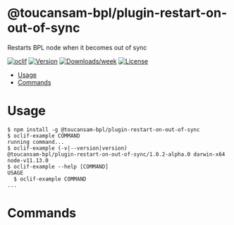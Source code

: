 @toucansam-bpl/plugin-restart-on-out-of-sync
============================================

Restarts BPL node when it becomes out of sync

[![oclif](https://img.shields.io/badge/cli-oclif-brightgreen.svg)](https://oclif.io)
[![Version](https://img.shields.io/npm/v/@toucansam-bpl/plugin-restart-on-out-of-sync.svg)](https://npmjs.org/package/@toucansam-bpl/plugin-restart-on-out-of-sync)
[![Downloads/week](https://img.shields.io/npm/dw/@toucansam-bpl/plugin-restart-on-out-of-sync.svg)](https://npmjs.org/package/@toucansam-bpl/plugin-restart-on-out-of-sync)
[![License](https://img.shields.io/npm/l/@toucansam-bpl/plugin-restart-on-out-of-sync.svg)](https://github.com/toucansam-bpl/plugin-restart-on-out-of-sync/blob/master/package.json)

<!-- toc -->
* [Usage](#usage)
* [Commands](#commands)
<!-- tocstop -->
# Usage
<!-- usage -->
```sh-session
$ npm install -g @toucansam-bpl/plugin-restart-on-out-of-sync
$ oclif-example COMMAND
running command...
$ oclif-example (-v|--version|version)
@toucansam-bpl/plugin-restart-on-out-of-sync/1.0.2-alpha.0 darwin-x64 node-v11.13.0
$ oclif-example --help [COMMAND]
USAGE
  $ oclif-example COMMAND
...
```
<!-- usagestop -->
# Commands
<!-- commands -->

<!-- commandsstop -->
